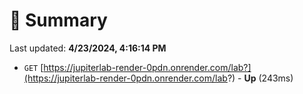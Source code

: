 # 📖 Summary
Last updated: **4/23/2024, 4:16:14 PM**

- `GET` [https://jupiterlab-render-0pdn.onrender.com/lab?](https://jupiterlab-render-0pdn.onrender.com/lab?) - **Up** (243ms)
